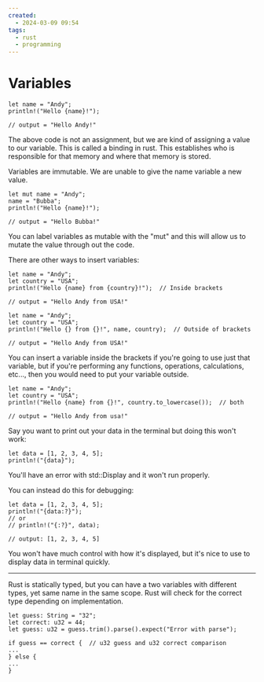 ```yaml
---
created:
  - 2024-03-09 09:54
tags:
  - rust
  - programming
---
```

# Variables

```
let name = "Andy";
println!("Hello {name}!");

// output = "Hello Andy!"
```

The above code is not an assignment, but we are kind of assigning a value to our variable.  This is called a binding in rust.  This establishes who is responsible for that memory and where that memory is stored.

Variables are immutable.  We are unable to give the name variable a new value.

```
let mut name = "Andy";
name = "Bubba";
println!("Hello {name}!");

// output = "Hello Bubba!"
```

You can label variables as mutable with the "mut" and this will allow us to mutate the value through out the code.

There are other ways to insert variables:
```
let name = "Andy";
let country = "USA";
println!("Hello {name} from {country}!");  // Inside brackets

// output = "Hello Andy from USA!"
```

```
let name = "Andy";
let country = "USA";
println!("Hello {} from {}!", name, country);  // Outside of brackets

// output = "Hello Andy from USA!"
```

You can insert a variable inside the brackets if you're going to use just that variable, but if you're performing any functions, operations, calculations, etc..., then you would need to put your variable outside.
```
let name = "Andy";
let country = "USA";
println!("Hello {name} from {}!", country.to_lowercase());  // both

// output = "Hello Andy from usa!"
```

Say you want to print out your data in the terminal but doing this won't work:
```
let data = [1, 2, 3, 4, 5];
println!("{data}");
```

You'll have an error with std::Display and it won't run properly.

You can instead do this for debugging:
```
let data = [1, 2, 3, 4, 5];
println!("{data:?}");
// or
// println!("{:?}", data);

// output: [1, 2, 3, 4, 5]
```

You won't have much control with how it's displayed, but it's nice to use to display data in terminal quickly.

---

Rust is statically typed, but you can have a two variables with different types, yet same name in the same scope.  Rust will check for the correct type depending on implementation.
```
let guess: String = "32";
let correct: u32 = 44;
let guess: u32 = guess.trim().parse().expect("Error with parse");

if guess == correct {  // u32 guess and u32 correct comparison
...
} else {
...
}
```